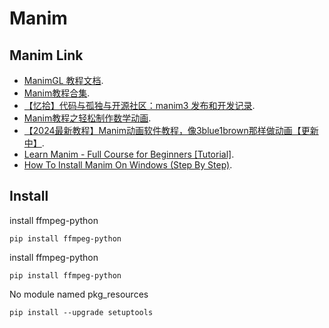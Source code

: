 # Manim

## Manim Link

-  [ManimGL 教程文档](https://docs.manim.org.cn/).
-  [Manim教程合集](https://www.bilibili.com/video/BV1W4411Z7Zt/).
-  [【忆拾】代码与孤独与开源社区：manim3 发布和开发记录](https://www.bilibili.com/video/BV1ic411r7bq/).
-  [Manim教程之轻松制作数学动画](https://www.bilibili.com/video/BV1DP411Q72R/).
-  [【2024最新教程】Manim动画软件教程，像3blue1brown那样做动画【更新中】](https://www.bilibili.com/video/BV1om411k7Fv/).
-  [Learn Manim - Full Course for Beginners [Tutorial]](https://www.youtube.com/watch?v=KHGoFDB-raE/).
-  [How To Install Manim On Windows (Step By Step)](https://www.youtube.com/watch?v=ib-I3ayqFaw/).


## Install

install ffmpeg-python
```
pip install ffmpeg-python
```

install ffmpeg-python
```
pip install ffmpeg-python
```

No module named pkg_resources
```
pip install --upgrade setuptools
```
